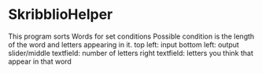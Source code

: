# SkribblioHelper
This program sorts Words for set conditions
Possible condition is the length of the word and letters appearing in it.
top left: input
bottom left: output
slider/middle textfield: number of letters
right textfield: letters you think that appear in that word
